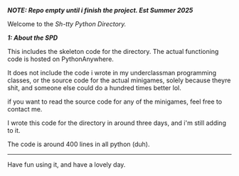 ***NOTE: Repo empty until i finish the project. Est Summer 2025***

Welcome to the *Sh-tty Python Directory.*

***1: About the SPD***

This includes the skeleton code for the directory. The actual functioning code is hosted on PythonAnywhere.

It does not include the code i wrote in my underclassman programming classes, or the source code for the actual minigames, solely because theyre shit, and someone else could do a hundred times better lol. 

if you want to read the source code for any of the minigames, feel free to contact me.

I wrote this code for the directory in around three days, and i'm still adding to it. 

The code is around 400 lines in all python (duh).

--------------

Have fun using it, and have a lovely day.
